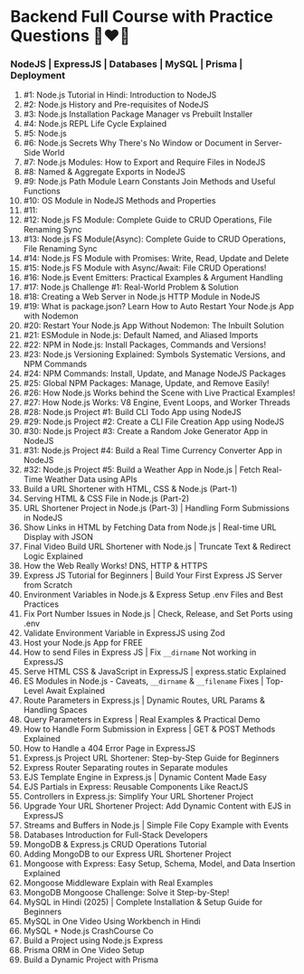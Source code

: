 # Backend Full Course with Practice Questions 🚀❤️‍🔥

### NodeJS | ExpressJS | Databases | MySQL | Prisma | Deployment

1. #1: Node.js Tutorial in Hindi: Introduction to NodeJS
2. #2: Node.js History and Pre-requisites of NodeJS
3. #3: Node.js Installation Package Manager vs Prebuilt Installer
4. #4: Node.js REPL Life Cycle Explained
5. #5: Node.js
6. #6: Node.js Secrets Why There's No Window or Document in Server-Side World
7. #7: Node.js Modules: How to Export and Require Files in NodeJS
8. #8: Named & Aggregate Exports in NodeJS
9. #9: Node.js Path Module Learn Constants Join Methods and Useful Functions
10. #10: OS Module in NodeJS Methods and Properties
11. #11:
12. #12: Node.js FS Module: Complete Guide to CRUD Operations, File Renaming Sync
13. #13: Node.js FS Module(Async): Complete Guide to CRUD Operations, File Renaming Sync
14. #14: Node.js FS Module with Promises: Write, Read, Update and Delete
15. #15: Node.js FS Module with Async/Await: File CRUD Operations!
16. #16: Node.js Event Emitters: Practical Examples & Argument Handling
17. #17: Node.js Challenge #1: Real-World Problem & Solution
18. #18: Creating a Web Server in Node.js HTTP Module in NodeJS
19. #19: What is package.json? Learn How to Auto Restart Your Node.js App with Nodemon
20. #20: Restart Your Node.js App Without Nodemon: The Inbuilt Solution
21. #21: ESModule in Node.js: Default Named, and Aliased Imports
22. #22: NPM in Node.js: Install Packages, Commands and Versions!
23. #23: Node.js Versioning Explained: Symbols Systematic Versions, and NPM Commands
24. #24: NPM Commands: Install, Update, and Manage NodeJS Packages
25. #25: Global NPM Packages: Manage, Update, and Remove Easily!
26. #26: How Node.js Works behind the Scene with Live Practical Examples!
27. #27: How Node.js Works: V8 Engine, Event Loops, and Worker Threads
28. #28: Node.js Project #1: Build CLI Todo App using NodeJS
29. #29: Node.js Project #2: Create a CLI File Creation App using NodeJS
30. #30: Node.js Project #3: Create a Random Joke Generator App in NodeJS
31. #31: Node.js Project #4: Build a Real Time Currency Converter App in NodeJS
32. #32: Node.js Project #5: Build a Weather App in Node.js | Fetch Real-Time Weather Data using APIs
33. Build a URL Shortener with HTML, CSS & Node.js (Part-1)
34. Serving HTML & CSS File in Node.js (Part-2)
35. URL Shortener Project in Node.js (Part-3) | Handling Form Submissions in NodeJS
36. Show Links in HTML by Fetching Data from Node.js | Real-time URL Display with JSON
37. Final Video Build URL Shortener with Node.js | Truncate Text & Redirect Logic Explained
38. How the Web Really Works! DNS, HTTP & HTTPS
39. Express JS Tutorial for Beginners | Build Your First Express JS Server from Scratch
40. Environment Variables in Node.js & Express Setup .env Files and Best Practices
41. Fix Port Number Issues in Node.js | Check, Release, and Set Ports using .env
42. Validate Environment Variable in ExpressJS using Zod
43. Host your Node.js App for FREE
44. How to send Files in Express JS | Fix `__dirname` Not working in ExpressJS
45. Serve HTML CSS & JavaScript in ExpressJS | express.static Explained
46. ES Modules in Node.js - Caveats, `__dirname` & `__filename` Fixes | Top-Level Await Explained
47. Route Parameters in Express.js | Dynamic Routes, URL Params & Handling Spaces
48. Query Parameters in Express | Real Examples & Practical Demo
49. How to Handle Form Submission in Express | GET & POST Methods Explained
50. How to Handle a 404 Error Page in ExpressJS
51. Express.js Project URL Shortener: Step-by-Step Guide for Beginners
52. Express Router Separating routes in Separate modules
53. EJS Template Engine in Express.js | Dynamic Content Made Easy
54. EJS Partials in Express: Reusable Components Like ReactJS
55. Controllers in Express.js: Simplify Your URL Shortener Project
56. Upgrade Your URL Shortener Project: Add Dynamic Content with EJS in ExpressJS
57. Streams and Buffers in Node.js | Simple File Copy Example with Events
58. Databases Introduction for Full-Stack Developers
59. MongoDB & Express.js CRUD Operations Tutorial
60. Adding MongoDB to our Express URL Shortener Project
61. Mongoose with Express: Easy Setup, Schema, Model, and Data Insertion Explained
62. Mongoose Middleware Explain with Real Examples
63. MongoDB Mongoose Challenge: Solve it Step-by-Step!
64. MySQL in Hindi (2025) | Complete Installation & Setup Guide for Beginners
65. MySQL in One Video Using Workbench in Hindi
66. MySQL + Node.js CrashCourse Co
67. Build a Project using Node.js Express
68. Prisma ORM in One Video Setup
69. Build a Dynamic Project with Prisma
